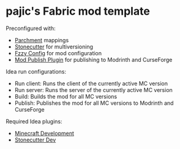 # pajic's Fabric mod template

Preconfigured with:
- [Parchment](https://parchmentmc.org/) mappings
- [Stonecutter](https://stonecutter.kikugie.dev/) for multiversioning
- [Fzzy Config](https://fzzyhmstrs.github.io/fconfig/) for mod configuration
- [Mod Publish Plugin](https://github.com/modmuss50/mod-publish-plugin) for publishing to Modrinth and CurseForge

Idea run configurations:
- Run client: Runs the client of the currently active MC version
- Run server: Runs the server of the currently active MC version
- Build: Builds the mod for all MC versions
- Publish: Publishes the mod for all MC versions to Modrinth and CurseForge

Required Idea plugins:
- [Minecraft Development](https://plugins.jetbrains.com/plugin/8327-minecraft-development)
- [Stonecutter Dev](https://plugins.jetbrains.com/plugin/25044-stonecutter-dev)